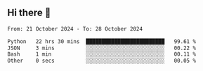 ## Hi there 👋

<!--
**Bojupi/Bojupi** is a ✨ _special_ ✨ repository because its `README.md` (this file) appears on your GitHub profile.

Here are some ideas to get you started:

- 🔭 I’m currently working on ...
- 🌱 I’m currently learning ...
- 👯 I’m looking to collaborate on ...
- 🤔 I’m looking for help with ...
- 💬 Ask me about ...
- 📫 How to reach me: ...
- 😄 Pronouns: ...
- ⚡ Fun fact: ...
-->

<!--START_SECTION:waka-->

```txt
From: 21 October 2024 - To: 28 October 2024

Python   22 hrs 30 mins  █████████████████████████   99.61 %
JSON     3 mins          ░░░░░░░░░░░░░░░░░░░░░░░░░   00.22 %
Bash     1 min           ░░░░░░░░░░░░░░░░░░░░░░░░░   00.11 %
Other    0 secs          ░░░░░░░░░░░░░░░░░░░░░░░░░   00.05 %
```

<!--END_SECTION:waka-->

